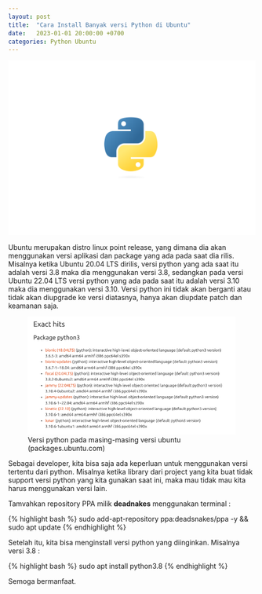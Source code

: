```yaml
---
layout: post
title:  "Cara Install Banyak versi Python di Ubuntu"
date:   2023-01-01 20:00:00 +0700
categories: Python Ubuntu
---
```


<img src="/assets/images/python.png" />

Ubuntu merupakan distro linux point release, yang dimana dia akan menggunakan versi aplikasi dan package yang ada pada saat dia rilis. Misalnya ketika Ubuntu 20.04 LTS dirilis, versi python yang ada saat itu adalah versi 3.8 maka dia menggunakan versi 3.8, sedangkan pada versi Ubuntu 22.04 LTS versi python yang ada pada saat itu adalah versi 3.10 maka dia menggunakan versi 3.10. Versi python ini tidak akan berganti atau tidak akan diupgrade ke versi diatasnya, hanya akan diupdate patch dan keamanan saja.

<figure>
    <img src="/assets/images/python3-package-version-ubuntu.png" />
    <figcaption>Versi python pada masing-masing versi ubuntu (packages.ubuntu.com)</figcaption>
</figure>

Sebagai developer, kita bisa saja ada keperluan untuk menggunakan versi tertentu dari python. Misalnya ketika library dari project yang kita buat tidak support versi python yang kita gunakan saat ini, maka mau tidak mau kita harus menggunakan versi lain.

Tamvahkan repository PPA milik **deadnakes** menggunakan terminal :

{% highlight bash %}
sudo add-apt-repository ppa:deadsnakes/ppa -y && sudo apt update
{% endhighlight %}

Setelah itu, kita bisa menginstall versi python yang diinginkan. Misalnya versi 3.8 :

{% highlight bash %}
sudo apt install python3.8
{% endhighlight %}

Semoga bermanfaat.